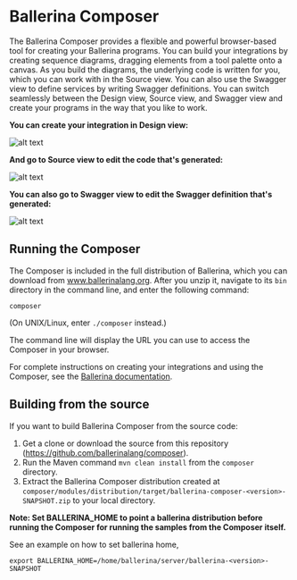 # Ballerina Composer

The Ballerina Composer provides a flexible and powerful browser-based tool for creating your Ballerina programs. You can build your integrations by creating sequence diagrams, dragging elements from a tool palette onto a canvas. As you build the diagrams, the underlying code is written for you, which you can work with in the Source view. You can also use the Swagger view to define services by writing Swagger definitions. You can switch seamlessly between the Design view, Source view, and Swagger view and create your programs in the way that you like to work. 

**You can create your integration in Design view:**

![alt text](./docs/images/DesignView.png?raw=true "Design view")


**And go to Source view to edit the code that's generated:**

![alt text](./docs/images/SourceView.png?raw=true "Source view")

**You can also go to Swagger view to edit the Swagger definition that's generated:**

![alt text](./docs/images/SwaggerView.png?raw=true "Source view")

## Running the Composer

The Composer is included in the full distribution of Ballerina, which you can download from www.ballerinalang.org. After you unzip it, navigate to its `bin` directory in the command line, and enter the following command:

```
composer
```

(On UNIX/Linux, enter `./composer` instead.)

The command line will display the URL you can use to access the Composer in your browser. 

For complete instructions on creating your integrations and using the Composer, see the [Ballerina documentation](http://ballerinalang.org/documentation/).


## Building from the source

If you want to build Ballerina Composer from the source code:

1. Get a clone or download the source from this repository (https://github.com/ballerinalang/composer).
1. Run the Maven command ``mvn clean install`` from the ``composer`` directory.
1. Extract the Ballerina Composer distribution created at `composer/modules/distribution/target/ballerina-composer-<version>-SNAPSHOT.zip` to your local directory.

**Note: Set BALLERINA_HOME to point a ballerina distribution before running the Composer for running the samples from the Composer itself.**

See an example on how to set ballerina home,
 ```
export BALLERINA_HOME=/home/ballerina/server/ballerina-<version>-SNAPSHOT
```